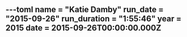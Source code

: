 ---toml
name = "Katie Damby"
run_date = "2015-09-26"
run_duration = "1:55:46"
year = 2015
date = 2015-09-26T00:00:00.000Z
---


